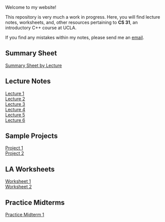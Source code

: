 Welcome to my website!

This repository is very much a work in progress. Here, you will find lecture notes, worksheets, and, other resources pertaining to **CS 31**, an introductory C++ course at UCLA.

If you find any mistakes within my notes, please send me an [email](mailto:jcheno21@g.ucla.edu).

## Summary Sheet
[Summary Sheet by Lecture](./summarysheet.html)

## Lecture Notes
[Lecture 1](./lecture1.html)
<br>[Lecture 2](./lecture2.html)
<br>[Lecture 3](./lecture3.html)
<br>[Lecture 4](./lecture4.html)
<br>[Lecture 5](./lecture5.html)
<br>[Lecture 6](./lecture6.html)
 
## Sample Projects
[Project 1](./project1.html)
<br>[Project 2](./project2.html)

## LA Worksheets
[Worksheet 1](./wkst1.html)
<br>[Worksheet 2](./wkst2.html)

## Practice Midterms
[Practice Midterm 1](./pmt1.html)
